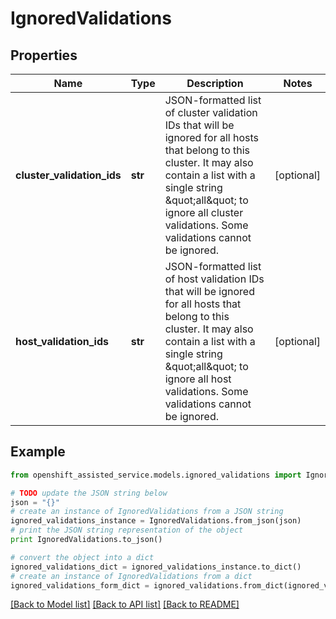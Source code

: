 # IgnoredValidations


## Properties
Name | Type | Description | Notes
------------ | ------------- | ------------- | -------------
**cluster_validation_ids** | **str** | JSON-formatted list of cluster validation IDs that will be ignored for all hosts that belong to this cluster. It may also contain a list with a single string \&quot;all\&quot; to ignore all cluster validations. Some validations cannot be ignored. | [optional] 
**host_validation_ids** | **str** | JSON-formatted list of host validation IDs that will be ignored for all hosts that belong to this cluster. It may also contain a list with a single string \&quot;all\&quot; to ignore all host validations. Some validations cannot be ignored. | [optional] 

## Example

```python
from openshift_assisted_service.models.ignored_validations import IgnoredValidations

# TODO update the JSON string below
json = "{}"
# create an instance of IgnoredValidations from a JSON string
ignored_validations_instance = IgnoredValidations.from_json(json)
# print the JSON string representation of the object
print IgnoredValidations.to_json()

# convert the object into a dict
ignored_validations_dict = ignored_validations_instance.to_dict()
# create an instance of IgnoredValidations from a dict
ignored_validations_form_dict = ignored_validations.from_dict(ignored_validations_dict)
```
[[Back to Model list]](../README.md#documentation-for-models) [[Back to API list]](../README.md#documentation-for-api-endpoints) [[Back to README]](../README.md)


